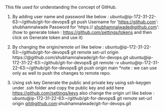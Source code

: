 This file used for understanding the concept of GitHub.

1) By adding user name and password like below :
ubuntu@ip-172-31-22-63:~/github/git-for-devops$ git push
Username for 'https://github.com':  shubhamnalwade
Password for 'https:// shubhamnalwade@github.com': <token generated from github account>
(how to generate token : https://github.com/settings/tokens and then click on Generate token and use it)

2) By changing the origin/remote url like below :
ubuntu@ip-172-31-22-63:~/github/git-for-devops$ git remote set-url origin  https://<token>@github.com/shubhamnalwade/git-for-devops.git
ubuntu@ip-172-31-22-63:~/github/git-for-devops$ git remote -v
ubuntu@ip-172-31-22-63:~/github/git-for-devops$ git push origin main
*note : we can use only <git push> as well to push the changes to remote repo.

3) Using ssh key
Generate the public and private key using ssh-keygen under .ssh folder and copy the public key and add here https://github.com/settings/keys
also change the origin url like below :
ubuntu@ip-172-31-22-63:~/github/git-for-devops$ git remote set-url origin git@github.com:shubhamnalwade/git-for-devops.git

